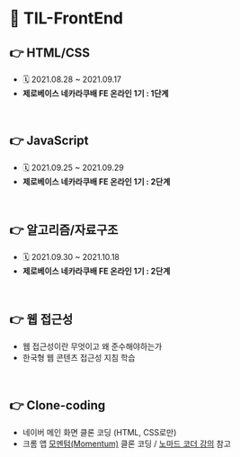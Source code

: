 # 📌 TIL-FrontEnd


## 👉 HTML/CSS
- 🗓 2021.08.28 ~ 2021.09.17
- **제로베이스 네카라쿠배 FE 온라인 1기 : 1단계**  

<br>
 
## 👉 JavaScript
- 🗓 2021.09.25 ~ 2021.09.29
- **제로베이스 네카라쿠배 FE 온라인 1기 : 2단계**  

<br>
 



## 👉 알고리즘/자료구조
- 🗓 2021.09.30 ~ 2021.10.18
- **제로베이스 네카라쿠배 FE 온라인 1기 : 2단계**  

<br>



## 👉 웹 접근성
- 웹 접근성이란 무엇이고 왜 준수해야하는가
- 한국형 웹 콘텐츠 접근성 지침 학습 

<br>


## 👉 Clone-coding
- 네이버 메인 화면 클론 코딩 (HTML, CSS로만) 
- 크롬 앱 <a href="https://bit.ly/3o3kVFh">모멘텀(Momentum)</a> 클론 코딩  / <a href="https://nomadcoders.co/javascript-for-beginners">노마드 코더 강의</a> 참고 